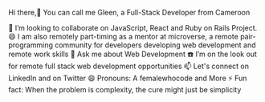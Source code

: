 Hi there,👋 You can call me Gleen, a Full-Stack Developer from Cameroon


👯 I’m looking to collaborate on JavaScript, React and Ruby on Rails Project.
😄 I am also remotely part-timing as a mentor at microverse, a remote pair-programming community for developers developing web development and remote work skills
💬 Ask me about Web Development
☎️ I’m on the look out for remote full stack web development opportunities
📫 Let's connect on LinkedIn and on Twitter
😄 Pronouns: A femalewhocode and More
⚡ Fun fact: When the problem is complexity, the cure might just be simplicity





<!---
Gleennkar/Gleennkar is a ✨ special ✨ repository because its `README.md` (this file) appears on your GitHub profile.
You can click the Preview link to take a look at your changes.
--->

